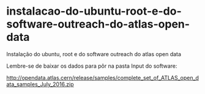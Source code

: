 # instalacao-do-ubuntu-root-e-do-software-outreach-do-atlas-open-data
Instalação do ubuntu, root e do software outreach do atlas open data

Lembre-se de baixar os dados para pôr na pasta Input do software:

http://opendata.atlas.cern/release/samples/complete_set_of_ATLAS_open_data_samples_July_2016.zip
